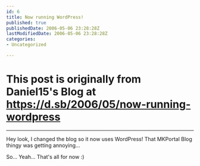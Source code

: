 ```yaml
---
id: 6
title: Now running WordPress!
published: true
publishedDate: 2006-05-06 23:28:28Z
lastModifiedDate: 2006-05-06 23:28:28Z
categories:
- Uncategorized

---
```


# This post is originally from Daniel15's Blog at https://d.sb/2006/05/now-running-wordpress

---

Hey look, I changed the blog so it now uses WordPress! That MKPortal Blog thingy was getting annoying...

So... Yeah... That's all for now :)

